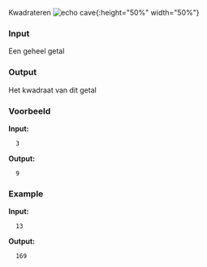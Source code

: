 Kwadrateren
![echo cave](media/Echo_Caves.jpg){:height="50%" width="50%"}

### Input

Een geheel getal

### Output

Het kwadraat van dit getal

### Voorbeeld

**Input:**

      3

**Output:**

      9

### Example

**Input:**

      13

**Output:**

      169

